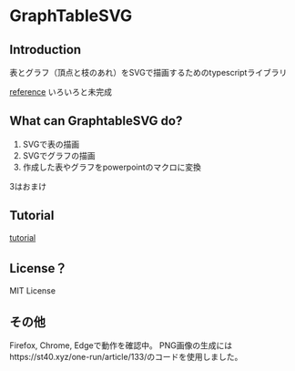 
# GraphTableSVG

## Introduction
表とグラフ（頂点と枝のあれ）をSVGで描画するためのtypescriptライブラリ

[reference](https://mklemma.github.io/GraphTableSVG/typedoc/index.html "reference")
いろいろと未完成

## What can GraphtableSVG do?
1. SVGで表の描画
2. SVGでグラフの描画
3. 作成した表やグラフをpowerpointのマクロに変換

3はおまけ

## Tutorial
[tutorial](https://mklemma.github.io/GraphTableSVG/tutorial.html "tutorial")

## License？
MIT License

## その他
Firefox, Chrome, Edgeで動作を確認中。
PNG画像の生成にはhttps://st40.xyz/one-run/article/133/のコードを使用しました。